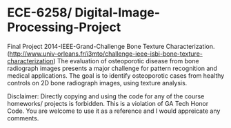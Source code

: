 # ECE-6258/ Digital-Image-Processing-Project
Final Project 
2014-IEEE-Grand-Challenge
Bone Texture Characterization.
(http://www.univ-orleans.fr/i3mto/challenge-ieee-isbi-bone-texture-characterization)
The evaluation of osteoporotic disease from bone radiograph images presents a major challenge for pattern recognition and medical applications. The goal is to identify osteoporotic cases from healthy controls on 2D bone radiograph images, using texture analysis.



Disclaimer: Directly copying and using the code for any of the course homeworks/ projects is forbidden. This is a violation of GA Tech Honor Code. You are welcome to use it as a reference and I would appreicate any comments.
